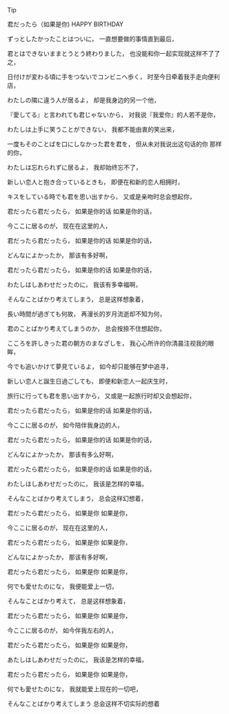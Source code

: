 > [!TIP]
>君だったら（如果是你) 
>HAPPY BIRTHDAY

ずっとしたかったことはついに，
一直想要做的事情直到最后，

君とはできないままとうとう終わりました，
也没能和你一起实现就这样不了了之，

日付けが変わる頃に手をつないでコンビニへ歩く，
时至今日牵着我手走向便利店，

わたしの隣に違う人が居るよ，
却是我身边的另一个他，

『愛してる』と言われても君じゃないから，
对我说『我爱你』的人若不是你，

わたしは上手に笑うことができない，
我都不能由衷的笑出来，

一度もそのことばを口にしなかった君を君を，
但从未对我说出这句话的你 那样的你，

わたしは忘れられずに居るよ，
我却始终忘不了，

新しい恋人と抱き合っているときも，
即便在和新的恋人相拥时，

キスをしている時でも君を思い出すから，
又或是亲吻时总会想起你，

君だったら君だったら，
如果是你的话 如果是你的话，

今ここに居るのが，
现在在这里的人，

君だったら君だったら，
如果是你的话 如果是你的话，

どんなによかったか，
那该有多好啊，

君だったら君だったら，
如果是你的话 如果是你的话，

わたしはしあわせだったのに，
我该有多幸福啊，

そんなことばかり考えてしまう，
总是这样想象着，

長い時間が過ぎても何故，
再漫长的岁月流逝却不知为何，

君のことばかり考えてしまうのか，
总会按捺不住想起你，

こころを許しきった君の朝方のまなざしを，
我心心所许的你清晨注视我的眼眸，

今でも追いかけて夢見ているよ，
如今却只能够在梦中追寻，

新しい恋人と誕生日過ごしても，
即便和新恋人一起庆生时，

旅行に行っても君を思い出すから，
又或是一起旅行时却又会想起你，

君だったら君だったら，
如果是你的话 如果是你的话，

今ここに居るのが，
如今陪伴我身边的人，

君だったら君だったら，
如果是你的话 如果是你的话，

どんなによかったか，
那该有多么好啊，

君だったら君だったら，
如果是你的话 如果是你的话，

わたしはしあわせだったのに，
我该是怎样的幸福，

そんなことばかり考えてしまう，
总会这样幻想着，

君だったら君だったら，
如果是你 如果是你，

今ここに居るのが，
现在在这里的人，

君だったら君だったら，
如果是你 如果是你，

どんなによかったか，
那该有多好啊，

君だったら君だったら，
如果是你 如果是你，

何でも愛せたのにな，
我便能爱上一切，

そんなことばかり考えて，
总是这样想象着，

君だったら君だったら，
如果是你 如果是你，

今ここに居るのが，
如今伴我左右的人，

君だったら君だったら，
如果是你 如果是你，

あたしはしあわせだったのに，
我该是怎样的幸福，

君だったら君だったら，
如果是你 如果是你，

何でも愛せたのにな，
我就能爱上现在的一切吧，

そんなことばかり考えてしまう
总会这样不切实际的想着